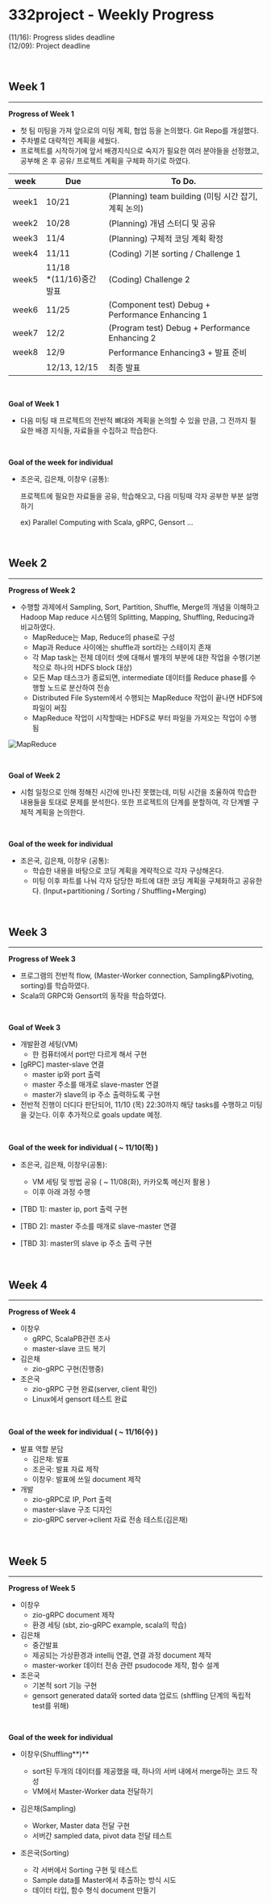 # 332project -  Weekly Progress
(11/16): Progress slides deadline  
(12/09): Project deadline

<br/>  


## **Week 1**  
---

**Progress of Week 1**  

- 첫 팀 미팅을 가져 앞으로의 미팅 계획, 협업 등을 논의했다. Git Repo를 개설했다.
- 주차별로 대략적인 계획을 세웠다.
- 프로젝트를 시작하기에 앞서 배경지식으로 숙지가 필요한 여러 분야들을 선정했고, 공부해 온 후 공유/ 프로젝트 계획을 구체화 하기로 하였다.

| week | Due | To Do. |
| --- | --- | --- |
| week1 | 10/21 | (Planning) team building (미팅 시간 잡기, 계획 논의) |
| week2 | 10/28 | (Planning) 개념 스터디 및 공유 |
| week3 | 11/4 | (Planning) 구체적 코딩 계획 확정 |
| week4 | 11/11 | (Coding) 기본 sorting / Challenge 1 |
| week5 | 11/18<br/>*(11/16)중간 발표 | (Coding) Challenge 2 |
| week6 | 11/25 | (Component test) Debug + Performance Enhancing 1 |
| week7 | 12/2 | (Program test) Debug + Performance Enhancing 2 |
| week8 | 12/9 | Performance Enhancing3 + 발표 준비 |
|  | 12/13, 12/15 | 최종 발표 |

<br/>  

**Goal of Week 1**

- 다음 미팅 때 프로젝트의 전반적 뼈대와 계획을 논의할 수 있을 만큼, 그 전까지 필요한 배경 지식들, 자료들을 수집하고 학습한다.

<br/>  

**Goal of the week for individual**

- 조은국, 김은채, 이창우 (공통):
    
    프로젝트에 필요한 자료들을 공유, 학습해오고, 다음 미팅때 각자 공부한 부분 설명하기
    
    ex) Parallel Computing with Scala, gRPC, Gensort …
    

<br/>

## **Week 2**

---

**Progress of Week 2**

- 수행할 과제에서 Sampling, Sort, Partition, Shuffle, Merge의 개념을 이해하고 Hadoop Map reduce 시스템의 Splitting, Mapping, Shuffling, Reducing과 비교하였다.
    - MapReduce는 Map, Reduce의 phase로 구성
    - Map과 Reduce 사이에는 shuffle과 sort라는 스테이지 존재
    - 각 Map task는 전체 데이터 셋에 대해서 별개의 부분에 대한 작업을 수행(기본적으로 하나의 HDFS block 대상)
    - 모든 Map 태스크가 종료되면, intermediate 데이터를 Reduce phase를 수행할 노드로 분산하여 전송
    - Distributed File System에서 수행되는 MapReduce 작업이 끝나면 HDFS에 파일이 써짐
    - MapReduce 작업이 시작할때는 HDFS로 부터 파일을 가져오는 작업이 수행됨

![MapReduce](Weekly%20Progress%206b31ccb2ff7c415b87200bb912974191/Untitled.png)

<br/>  

**Goal of Week 2**

- 시험 일정으로 인해 정해진 시간에 만나진 못했는데, 미팅 시간을 조율하여 학습한 내용들을 토대로 문제를 분석한다. 또한 프로젝트의 단계를 분할하여, 각 단계별 구체적 계획을 논의한다.

<br/>  

**Goal of the week for individual**

- 조은국, 김은채, 이창우 (공통):
    - 학습한 내용을 바탕으로 코딩 계획을 계략적으로 각자 구상해온다.
    - 미팅 이후 파트를 나눠 각자 담당한 파트에 대한 코딩 계획을 구체화하고 공유한다. (Input+partitioning / Sorting / Shuffling+Merging)


<br/>
  
## **Week 3**

---

**Progress of Week 3**

- 프로그램의 전반적 flow, (Master-Worker connection, Sampling&Pivoting, sorting)를 학습하였다.
- Scala의 GRPC와 Gensort의 동작을 학습하였다.


<br/>  

**Goal of Week 3**

- 개발환경 세팅(VM)
    - 한 컴퓨터에서 port만 다르게 해서 구현
- [gRPC] master-slave 연결
    - master ip와 port 출력
    - master 주소를 매개로 slave-master 연결
    - master가 slave의 ip 주소 출력하도록 구현
- 전반적 진행이 더디다 판단되어, 11/10 (목) 22:30까지 해당 tasks를 수행하고 미팅을 갖는다. 이후 추가적으로 goals update 예정.


<br/>  

**Goal of the week for individual ( ~ 11/10(목) )**

- 조은국, 김은채, 이창우(공통):
    - VM 세팅 및 방법 공유 ( ~ 11/08(화), 카카오톡 메신저 활용 )
    - 이후 아래 과정 수행

- [TBD 1]: master ip, port 출력 구현
- [TBD 2]: master 주소를 매개로 slave-master 연결
- [TBD 3]: master의 slave ip 주소 출력 구현


<br/>
  
## **Week 4**

---

**Progress of Week 4**

- 이창우
    - gRPC, ScalaPB관련 조사
    - master-slave 코드 복기
- 김은채
    - zio-gRPC 구현(진행중)
- 조은국
    - zio-gRPC 구현 완료(server, client 확인)
    - Linux에서 gensort 테스트 완료

<br/>  

**Goal of the week for individual ( ~ 11/16(수) )**

- 발표 역할 분담
    - 김은채: 발표
    - 조은국: 발표 자료 제작
    - 이창우: 발표에 쓰일 document 제작
- 개발
    - zio-gRPC로 IP, Port 출력
    - master-slave 구조 디자인
    - zio-gRPC server->client 자료 전송 테스트(김은채)

<br/>

## **Week 5**

---

**Progress of Week 5**

- 이창우
    - zio-gRPC document 제작
    - 환경 세팅 (sbt, zio-gRPC example, scala의 학습)
- 김은채
    - 중간발표
    - 제공되는 가상환경과 intellij 연결, 연결 과정 document 제작
    - master-worker 데이터 전송 관련 psudocode 제작, 함수 설계
- 조은국
    - 기본적 sort 기능 구현
    - gensort generated data와 sorted data 업로드 (shffling 단계의 독립적 test를 위해)

<br/>  

**Goal of the week for individual**

- 이창우(Shuffling**)**
    - sort된 두개의 데이터를 제공했을 때, 하나의 서버 내에서 merge하는 코드 작성
    - VM에서 Master-Worker data 전달하기
    
- 김은채(Sampling)
    - Worker, Master data 전달 구현
    - 서버간 sampled data, pivot data 전달 테스트

- 조은국(Sorting)
    - 각 서버에서 Sorting 구현 및 테스트
    - Sample data를 Master에서 추출하는 방식 시도
    - 데이터 타입, 함수 형식 document 만들기
